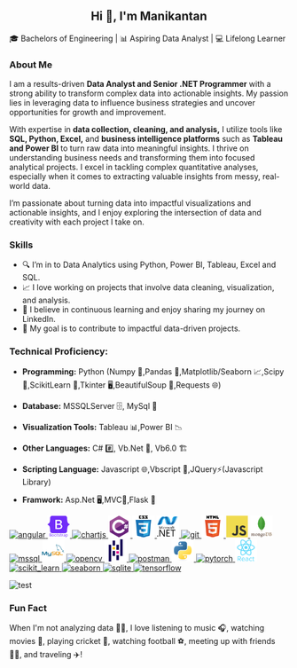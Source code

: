 <h2 align="center">Hi 👋, I'm Manikantan</h2>
🎓 Bachelors of Engineering | 📊 Aspiring Data Analyst | 💻 Lifelong Learner

### About Me  
I am a results-driven **Data Analyst and Senior .NET Programmer** with a strong ability to transform complex data into actionable insights. My passion lies in leveraging data to influence business strategies and uncover opportunities for growth and improvement.

With expertise in **data collection, cleaning, and analysis,** I utilize tools like **SQL, Python, Excel,** and **business intelligence platforms** such as **Tableau and Power BI** to turn raw data into meaningful insights. I thrive on understanding business needs and transforming them into focused analytical projects. I excel in tackling complex quantitative analyses, especially when it comes to extracting valuable insights from messy, real-world data.

I’m passionate about turning data into impactful visualizations and actionable insights, and I enjoy exploring the intersection of data and creativity with each project I take on.
<br/> 

### Skills
- 🔍 I’m in to Data Analytics using Python, Power BI, Tableau, Excel and SQL.
- 📈 I love working on projects that involve data cleaning, visualization, and analysis.
- 🌟 I believe in continuous learning and enjoy sharing my journey on LinkedIn.
- 🎯 My goal is to contribute to impactful data-driven projects.

<h3 align="left">Technical Proficiency:</h3>

- **Programming:** Python (Numpy 🔢,Pandas 🐼,Matplotlib/Seaborn 📈,Scipy 🧪,ScikitLearn 🤖,Tkinter 🖥️,BeautifulSoup 🍲,Requests 🌐)
  
- **Database:**            MSSQLServer 🗄️, MySql 🐬
- **Visualization Tools:** Tableau 📊,Power BI 📉
- **Other Languages:**     C# #️⃣, Vb.Net 🔵, Vb6.0 🏗️
- **Scripting Language:**  Javascript 🌐,Vbscript 📜,JQuery⚡(Javascript Library)
- **Framwork:**            Asp.Net 🖥️,MVC🧩,Flask 🍶
  

<p align="left"> <a href="https://angular.io" target="_blank" rel="noreferrer"> <img src="https://angular.io/assets/images/logos/angular/angular.svg" alt="angular" width="40" height="40"/> </a> <a href="https://getbootstrap.com" target="_blank" rel="noreferrer"> <img src="https://raw.githubusercontent.com/devicons/devicon/master/icons/bootstrap/bootstrap-plain-wordmark.svg" alt="bootstrap" width="40" height="40"/> </a> <a href="https://www.chartjs.org" target="_blank" rel="noreferrer"> <img src="https://www.chartjs.org/media/logo-title.svg" alt="chartjs" width="40" height="40"/> </a> <a href="https://www.w3schools.com/cs/" target="_blank" rel="noreferrer"> <img src="https://raw.githubusercontent.com/devicons/devicon/master/icons/csharp/csharp-original.svg" alt="csharp" width="40" height="40"/> </a> <a href="https://www.w3schools.com/css/" target="_blank" rel="noreferrer"> <img src="https://raw.githubusercontent.com/devicons/devicon/master/icons/css3/css3-original-wordmark.svg" alt="css3" width="40" height="40"/> </a> <a href="https://dotnet.microsoft.com/" target="_blank" rel="noreferrer"> <img src="https://raw.githubusercontent.com/devicons/devicon/master/icons/dot-net/dot-net-original-wordmark.svg" alt="dotnet" width="40" height="40"/> </a> <a href="https://git-scm.com/" target="_blank" rel="noreferrer"> <img src="https://www.vectorlogo.zone/logos/git-scm/git-scm-icon.svg" alt="git" width="40" height="40"/> </a> <a href="https://www.w3.org/html/" target="_blank" rel="noreferrer"> <img src="https://raw.githubusercontent.com/devicons/devicon/master/icons/html5/html5-original-wordmark.svg" alt="html5" width="40" height="40"/> </a> <a href="https://developer.mozilla.org/en-US/docs/Web/JavaScript" target="_blank" rel="noreferrer"> <img src="https://raw.githubusercontent.com/devicons/devicon/master/icons/javascript/javascript-original.svg" alt="javascript" width="40" height="40"/> </a> <a href="https://www.mongodb.com/" target="_blank" rel="noreferrer"> <img src="https://raw.githubusercontent.com/devicons/devicon/master/icons/mongodb/mongodb-original-wordmark.svg" alt="mongodb" width="40" height="40"/> </a> <a href="https://www.microsoft.com/en-us/sql-server" target="_blank" rel="noreferrer"> <img src="https://www.svgrepo.com/show/303229/microsoft-sql-server-logo.svg" alt="mssql" width="40" height="40"/> </a> <a href="https://www.mysql.com/" target="_blank" rel="noreferrer"> <img src="https://raw.githubusercontent.com/devicons/devicon/master/icons/mysql/mysql-original-wordmark.svg" alt="mysql" width="40" height="40"/> </a> <a href="https://opencv.org/" target="_blank" rel="noreferrer"> <img src="https://www.vectorlogo.zone/logos/opencv/opencv-icon.svg" alt="opencv" width="40" height="40"/> </a> <a href="https://pandas.pydata.org/" target="_blank" rel="noreferrer"> <img src="https://raw.githubusercontent.com/devicons/devicon/2ae2a900d2f041da66e950e4d48052658d850630/icons/pandas/pandas-original.svg" alt="pandas" width="40" height="40"/> </a> <a href="https://postman.com" target="_blank" rel="noreferrer"> <img src="https://www.vectorlogo.zone/logos/getpostman/getpostman-icon.svg" alt="postman" width="40" height="40"/> </a> <a href="https://www.python.org" target="_blank" rel="noreferrer"> <img src="https://raw.githubusercontent.com/devicons/devicon/master/icons/python/python-original.svg" alt="python" width="40" height="40"/> </a> <a href="https://pytorch.org/" target="_blank" rel="noreferrer"> <img src="https://www.vectorlogo.zone/logos/pytorch/pytorch-icon.svg" alt="pytorch" width="40" height="40"/> </a> <a href="https://reactjs.org/" target="_blank" rel="noreferrer"> <img src="https://raw.githubusercontent.com/devicons/devicon/master/icons/react/react-original-wordmark.svg" alt="react" width="40" height="40"/> </a> <a href="https://scikit-learn.org/" target="_blank" rel="noreferrer"> <img src="https://upload.wikimedia.org/wikipedia/commons/0/05/Scikit_learn_logo_small.svg" alt="scikit_learn" width="40" height="40"/> </a> <a href="https://seaborn.pydata.org/" target="_blank" rel="noreferrer"> <img src="https://seaborn.pydata.org/_images/logo-mark-lightbg.svg" alt="seaborn" width="40" height="40"/> </a> <a href="https://www.sqlite.org/" target="_blank" rel="noreferrer"> <img src="https://www.vectorlogo.zone/logos/sqlite/sqlite-icon.svg" alt="sqlite" width="40" height="40"/> </a> <a href="https://www.tensorflow.org" target="_blank" rel="noreferrer"> <img src="https://www.vectorlogo.zone/logos/tensorflow/tensorflow-icon.svg" alt="tensorflow" width="40" height="40"/> </a> </p>


<p align="left"> <img src="https://komarev.com/ghpvc/?username=Manikantan16&label=Profile%20Views&color=0e75b6&style=flat" alt="test" /> </p>

### Fun Fact
When I'm not analyzing data 🧑‍💻, I love listening to music 🎧, watching movies 🍿, playing cricket 🏏, watching football ⚽, meeting up with friends 👯‍♂️, and traveling ✈️!
